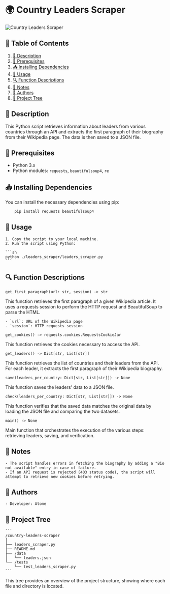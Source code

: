 # 🌍 Country Leaders Scraper

![Country Leaders Scraper](https://media0.giphy.com/media/v1.Y2lkPTc5MGI3NjExbDU3aGpncjZheW1hNGtvbzN5eGxyM2o1YXk0eTMwa3U1N2pvcW4wayZlcD12MV9pbnRlcm5hbF9naWZfYnlfaWQmY3Q9Zw/mcsPU3SkKrYDdW3aAU/giphy.webp)

## 📑 Table of Contents
1. [📝 Description](#description)
2. [🔧 Prerequisites](#prerequisites)
3. [📥 Installing Dependencies](#installing-dependencies)
4. [🚀 Usage](#usage)
5. [🔍 Function Descriptions](#function-descriptions)
6. [📌 Notes](#notes)
7. [👥 Authors](#authors)
8. [🌳 Project Tree](#project-tree)

## 📝 Description

This Python script retrieves information about leaders from various countries through an API and extracts the first paragraph of their biography from their Wikipedia page. The data is then saved to a JSON file.

## 🔧 Prerequisites

- Python 3.x
- Python modules: `requests`, `beautifulsoup4`, `re`

## 📥 Installing Dependencies

You can install the necessary dependencies using pip:

```sh
    pip install requests beautifulsoup4
```

## 🚀 Usage

    1. Copy the script to your local machine.
    2. Run the script using Python:

    ```sh
    python ./leaders_scraper/leaders_scraper.py
    ```

## 🔍 Function Descriptions

`get_first_paragraph(url: str, session) -> str` 

This function retrieves the first paragraph of a given Wikipedia article. It uses a requests session to perform the HTTP request and BeautifulSoup to parse the HTML.

    - `url`: URL of the Wikipedia page
    - `session`: HTTP requests session

`get_cookies() -> requests.cookies.RequestsCookieJar` 

This function retrieves the cookies necessary to access the API.

`get_leaders() -> Dict[str, List[str]]`

This function retrieves the list of countries and their leaders from the API. For each leader, it extracts the first paragraph of their Wikipedia biography.

`save(leaders_per_country: Dict[str, List[str]]) -> None`

This function saves the leaders' data to a JSON file.

`check(leaders_per_country: Dict[str, List[str]]) -> None`

This function verifies that the saved data matches the original data by loading the JSON file and comparing the two datasets.

`main() -> None`

Main function that orchestrates the execution of the various steps: retrieving leaders, saving, and verification.

## 📌 Notes

    - The script handles errors in fetching the biography by adding a "Bio not available" entry in case of failure.
    - If an API request is rejected (403 status code), the script will attempt to retrieve new cookies before retrying.

## 👥 Authors

    - Developer: Atome

## 🌳 Project Tree

    ```
    /country-leaders-scraper
    │
    ├── leaders_scraper.py
    ├── README.md
    ├── /data
    │   └── leaders.json
    └── /tests
        └── test_leaders_scraper.py
    ```

This tree provides an overview of the project structure, showing where each file and directory is located.
